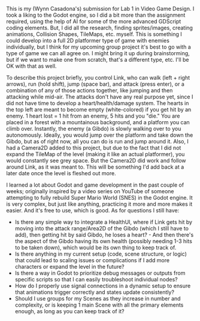 This is my (Wynn Casadona's) submission for Lab 1 in Video Game Design.
I took a liking to the Godot engine, so I did a bit more than the assignment required, using the help of AI for some of the more advanced GDScript coding elements.
But, I did all the research, finding sprites/images, creating animations, Collision Shapes, TileMaps, etc. myself.
This is something I could develop into a full 2D platformer type of game with enemies individually, but I think for my upcoming group project it's best to go with a type of game we can all agree on. 
I might bring it up during brainstorming, but if we want to make one from scratch, that's a different type, etc. I'll be OK with that as well.

To describe this project briefly, you control Link, who can walk (left + right arrows), run (hold shift), jump (space bar), and attack (press enter), or a combination of any of those actions together, like jumping and then attacking while mid-air.
The attacks don't have any real purpose yet, since I did not have time to develop a heart/health/damage system.
The hearts in the top left are meant to become empty (white-colored) if you get hit by an enemy. 1 heart lost = 1 hit from an enemy, 5 hits and you "die."
You are placed in a forest with a mountainous background, and a platform you can climb over.
Instantly, the enemy (a Gibdo) is slowly walking over to you autonomously.
Ideally, you would jump over the platform and take down the Gibdo, but as of right now, all you can do is run and jump around it.
Also, I had a Camera2D added to this project, but due to the fact that I did not expand the TileMap of the level (making it like an actual platformer), you would constantly see grey space. 
But the Camera2D did work and follow around Link, as it was meant to. This will be something I'd add back at a later date once the level is fleshed out more.

I learned a lot about Godot and game development in the past couple of weeks; originally inspired by a video series on YouTube of someone attempting to fully rebuild Super Mario World (SNES) in the Godot engine.
It is very complex, but just like anything, practicing it more and more makes it easier. And it's free to use, which is good.
As for questions I still have:
- Is there any simple way to integrate a HealthUI, where if Link gets hit by moving into the attack range/Area2D of the Gibdo (which I still have to add), then getting hit by said Gibdo, he loses a heart?
        - And then there's the aspect of the Gibdo having its own health (possibly needing 1-3 hits to be taken down), which would be its own thing to keep track of.
- Is there anything in my current setup (code, scene structure, or logic) that could lead to scaling issues or complications if I add more characters or expand the level in the future?
- Is there a way in Godot to prioritize debug messages or outputs from specific scripts so that I can easily troubleshoot individual nodes?
- How do I properly use signal connections in a dynamic setup to ensure that animations trigger correctly and states update consistently?
- Should I use groups for my Scenes as they increase in number and complexity, or is keeping 1 main Scene with all the primary elements enough, as long as you can keep track of it?
